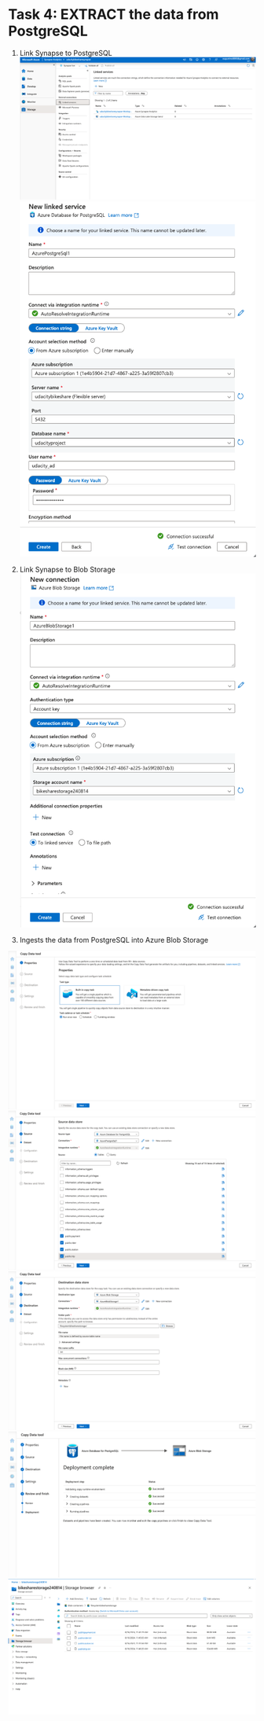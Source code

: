 # Task 4: EXTRACT the data from PostgreSQL
1. Link Synapse to PostgreSQL
![extract_azure_blob_storage_1](../assets/extract_azure_blob_storage_1.png)
![extract_azure_blob_storage_2](../assets/extract_azure_blob_storage_2.png)

2. Link Synapse to Blob Storage
![extract_azure_blob_storage_3](../assets/extract_azure_blob_storage_3.png)

3. Ingests the data from PostgreSQL into Azure Blob Storage

![extract_azure_blob_storage_4](../assets/extract_azure_blob_storage_4.png)
![extract_azure_blob_storage_5](../assets/extract_azure_blob_storage_5.png)
![extract_azure_blob_storage_6](../assets/extract_azure_blob_storage_6.png)
![extract_azure_blob_storage_7](../assets/extract_azure_blob_storage_7.png)
![extract_azure_blob_storage_8](../assets/extract_azure_blob_storage_8.png)
